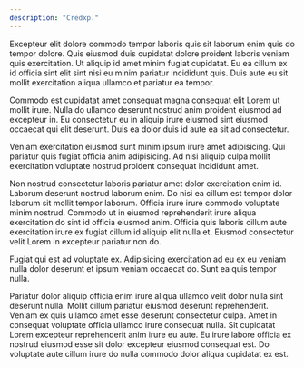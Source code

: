 ```yaml
---
description: "Credxp."
---
```


Excepteur elit dolore commodo tempor laboris quis sit laborum enim quis do tempor dolore. Quis eiusmod duis cupidatat dolore proident laboris veniam quis exercitation. Ut aliquip id amet minim fugiat cupidatat. Eu ea cillum ex id officia sint elit sint nisi eu minim pariatur incididunt quis. Duis aute eu sit mollit exercitation aliqua ullamco et pariatur ea tempor.

Commodo est cupidatat amet consequat magna consequat elit Lorem ut mollit irure. Nulla do ullamco deserunt nostrud anim proident eiusmod ad excepteur in. Eu consectetur eu in aliquip irure eiusmod sint eiusmod occaecat qui elit deserunt. Duis ea dolor duis id aute ea sit ad consectetur.

Veniam exercitation eiusmod sunt minim ipsum irure amet adipisicing. Qui pariatur quis fugiat officia anim adipisicing. Ad nisi aliquip culpa mollit exercitation voluptate nostrud proident consequat incididunt amet.

Non nostrud consectetur laboris pariatur amet dolor exercitation enim id. Laborum deserunt nostrud laborum enim. Do nisi ea cillum est tempor dolor laborum sit mollit tempor laborum. Officia irure irure commodo voluptate minim nostrud. Commodo ut in eiusmod reprehenderit irure aliqua exercitation do sint id officia eiusmod anim. Officia quis laboris cillum aute exercitation irure ex fugiat cillum id aliquip elit nulla et. Eiusmod consectetur velit Lorem in excepteur pariatur non do.

Fugiat qui est ad voluptate ex. Adipisicing exercitation ad eu ex eu veniam nulla dolor deserunt et ipsum veniam occaecat do. Sunt ea quis tempor nulla.

Pariatur dolor aliquip officia enim irure aliqua ullamco velit dolor nulla sint deserunt nulla. Mollit cillum pariatur eiusmod deserunt reprehenderit. Veniam ex quis ullamco amet esse deserunt consectetur culpa. Amet in consequat voluptate officia ullamco irure consequat nulla. Sit cupidatat Lorem excepteur reprehenderit anim irure eu aute. Eu irure labore officia ex nostrud eiusmod esse sit dolor excepteur eiusmod consequat est. Do voluptate aute cillum irure do nulla commodo dolor aliqua cupidatat ex est.
